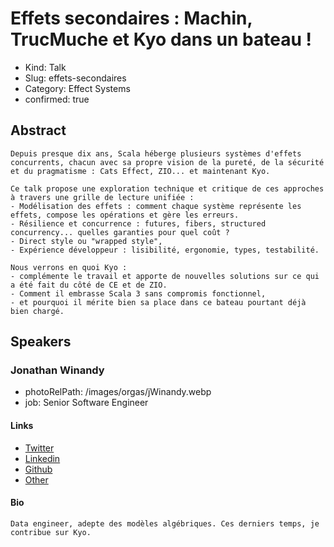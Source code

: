 # Effets secondaires : Machin, TrucMuche et Kyo dans un bateau !

- Kind: Talk
- Slug: effets-secondaires
- Category: Effect Systems
- confirmed: true

## Abstract

```
Depuis presque dix ans, Scala héberge plusieurs systèmes d'effets concurrents, chacun avec sa propre vision de la pureté, de la sécurité et du pragmatisme : Cats Effect, ZIO... et maintenant Kyo.

Ce talk propose une exploration technique et critique de ces approches à travers une grille de lecture unifiée :
- Modélisation des effets : comment chaque système représente les effets, compose les opérations et gère les erreurs.
- Résilience et concurrence : futures, fibers, structured concurrency... quelles garanties pour quel coût ?
- Direct style ou "wrapped style",
- Expérience développeur : lisibilité, ergonomie, types, testabilité.

Nous verrons en quoi Kyo :
- complémente le travail et apporte de nouvelles solutions sur ce qui a été fait du côté de CE et de ZIO.
- Comment il embrasse Scala 3 sans compromis fonctionnel,
- et pourquoi il mérite bien sa place dans ce bateau pourtant déjà bien chargé.
```

## Speakers

### Jonathan Winandy

- photoRelPath: /images/orgas/jWinandy.webp
- job: Senior Software Engineer

#### Links

- [Twitter](https://twitter.com/ahoy_jon)
- [Linkedin](https://www.linkedin.com/in/jwinandy)
- [Github](https://github.com/ahoy-jon)
- [Other](https://univalence.io)

#### Bio

```
Data engineer, adepte des modèles algébriques. Ces derniers temps, je contribue sur Kyo.
```
